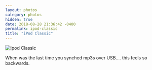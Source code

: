 ```yaml
---
layout: photos
category: photos
hidden: true
date: 2018-08-28 21:36:42 -0400
permalink: ipod-classic
title: "iPod Classic"
---
```


![Ipod Classic](http://jonkit.ca/cdn/photos/2018-08-28-ipod-classic.jpeg)

When was the last time you synched mp3s over USB.... this feels so backwards. 